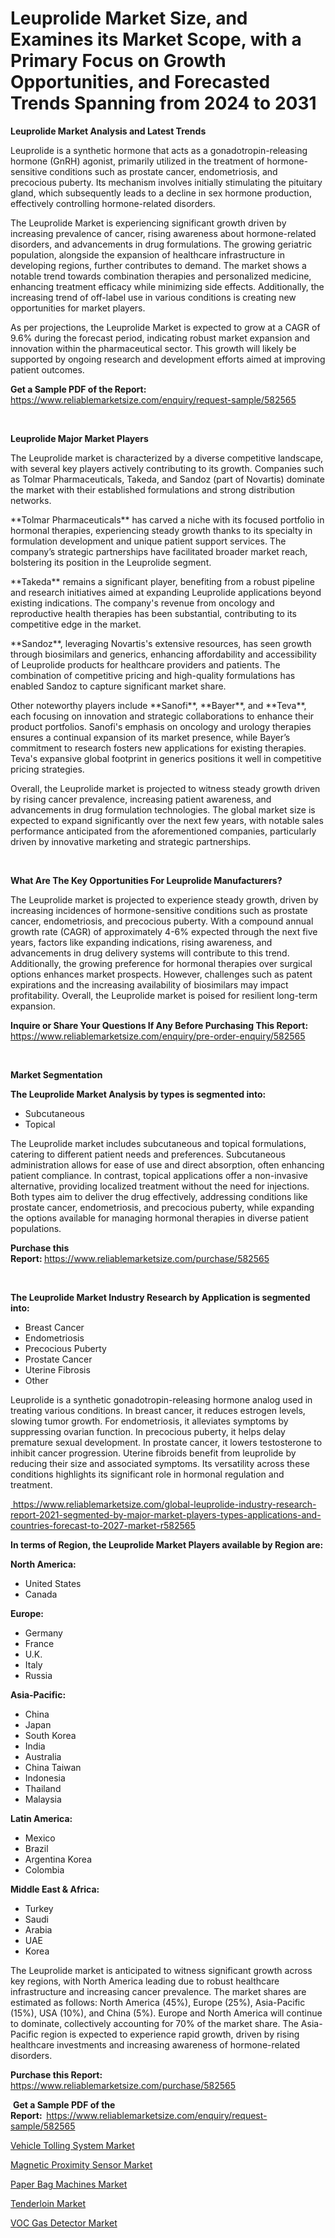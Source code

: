 <p><h1>Leuprolide Market Size, and Examines its Market Scope, with a Primary Focus on Growth Opportunities, and Forecasted Trends Spanning from 2024 to 2031</h1></p><p><strong>Leuprolide Market Analysis and Latest Trends</strong></p>
<p><p>Leuprolide is a synthetic hormone that acts as a gonadotropin-releasing hormone (GnRH) agonist, primarily utilized in the treatment of hormone-sensitive conditions such as prostate cancer, endometriosis, and precocious puberty. Its mechanism involves initially stimulating the pituitary gland, which subsequently leads to a decline in sex hormone production, effectively controlling hormone-related disorders.</p><p>The Leuprolide Market is experiencing significant growth driven by increasing prevalence of cancer, rising awareness about hormone-related disorders, and advancements in drug formulations. The growing geriatric population, alongside the expansion of healthcare infrastructure in developing regions, further contributes to demand. The market shows a notable trend towards combination therapies and personalized medicine, enhancing treatment efficacy while minimizing side effects. Additionally, the increasing trend of off-label use in various conditions is creating new opportunities for market players. </p><p>As per projections, the Leuprolide Market is expected to grow at a CAGR of 9.6% during the forecast period, indicating robust market expansion and innovation within the pharmaceutical sector. This growth will likely be supported by ongoing research and development efforts aimed at improving patient outcomes.</p></p>
<p><strong>Get a Sample PDF of the Report:&nbsp;</strong> <a href="https://www.reliablemarketsize.com/enquiry/request-sample/582565?utm_campaign=1422&utm_medium=2&utm_source=Github&utm_content=ia&utm_term=18102024&utm_id=leuprolide">https://www.reliablemarketsize.com/enquiry/request-sample/582565</a></p>
<p>&nbsp;</p>
<p><strong>Leuprolide Major Market Players</strong></p>
<p><p>The Leuprolide market is characterized by a diverse competitive landscape, with several key players actively contributing to its growth. Companies such as Tolmar Pharmaceuticals, Takeda, and Sandoz (part of Novartis) dominate the market with their established formulations and strong distribution networks.</p><p>**Tolmar Pharmaceuticals** has carved a niche with its focused portfolio in hormonal therapies, experiencing steady growth thanks to its specialty in formulation development and unique patient support services. The company’s strategic partnerships have facilitated broader market reach, bolstering its position in the Leuprolide segment.</p><p>**Takeda** remains a significant player, benefiting from a robust pipeline and research initiatives aimed at expanding Leuprolide applications beyond existing indications. The company's revenue from oncology and reproductive health therapies has been substantial, contributing to its competitive edge in the market.</p><p>**Sandoz**, leveraging Novartis's extensive resources, has seen growth through biosimilars and generics, enhancing affordability and accessibility of Leuprolide products for healthcare providers and patients. The combination of competitive pricing and high-quality formulations has enabled Sandoz to capture significant market share.</p><p>Other noteworthy players include **Sanofi**, **Bayer**, and **Teva**, each focusing on innovation and strategic collaborations to enhance their product portfolios. Sanofi's emphasis on oncology and urology therapies ensures a continual expansion of its market presence, while Bayer’s commitment to research fosters new applications for existing therapies. Teva's expansive global footprint in generics positions it well in competitive pricing strategies.</p><p>Overall, the Leuprolide market is projected to witness steady growth driven by rising cancer prevalence, increasing patient awareness, and advancements in drug formulation technologies. The global market size is expected to expand significantly over the next few years, with notable sales performance anticipated from the aforementioned companies, particularly driven by innovative marketing and strategic partnerships.</p></p>
<p>&nbsp;</p>
<p><strong>What Are The Key Opportunities For Leuprolide Manufacturers?</strong></p>
<p><p>The Leuprolide market is projected to experience steady growth, driven by increasing incidences of hormone-sensitive conditions such as prostate cancer, endometriosis, and precocious puberty. With a compound annual growth rate (CAGR) of approximately 4-6% expected through the next five years, factors like expanding indications, rising awareness, and advancements in drug delivery systems will contribute to this trend. Additionally, the growing preference for hormonal therapies over surgical options enhances market prospects. However, challenges such as patent expirations and the increasing availability of biosimilars may impact profitability. Overall, the Leuprolide market is poised for resilient long-term expansion.</p></p>
<p><strong>Inquire or Share Your Questions If Any Before Purchasing This Report:</strong> <a href="https://www.reliablemarketsize.com/enquiry/pre-order-enquiry/582565?utm_campaign=1422&utm_medium=2&utm_source=Github&utm_content=ia&utm_term=18102024&utm_id=leuprolide">https://www.reliablemarketsize.com/enquiry/pre-order-enquiry/582565</a></p>
<p>&nbsp;</p>
<p><strong>Market Segmentation</strong></p>
<p><strong>The Leuprolide Market Analysis by types is segmented into:</strong></p>
<p><ul><li>Subcutaneous</li><li>Topical</li></ul></p>
<p><p>The Leuprolide market includes subcutaneous and topical formulations, catering to different patient needs and preferences. Subcutaneous administration allows for ease of use and direct absorption, often enhancing patient compliance. In contrast, topical applications offer a non-invasive alternative, providing localized treatment without the need for injections. Both types aim to deliver the drug effectively, addressing conditions like prostate cancer, endometriosis, and precocious puberty, while expanding the options available for managing hormonal therapies in diverse patient populations.</p></p>
<p><strong>Purchase this Report:&nbsp;</strong><a href="https://www.reliablemarketsize.com/purchase/582565?utm_campaign=1422&utm_medium=2&utm_source=Github&utm_content=ia&utm_term=18102024&utm_id=leuprolide">https://www.reliablemarketsize.com/purchase/582565</a></p>
<p>&nbsp;</p>
<p><strong>The Leuprolide Market Industry Research by Application is segmented into:</strong></p>
<p><ul><li>Breast Cancer</li><li>Endometriosis</li><li>Precocious Puberty</li><li>Prostate Cancer</li><li>Uterine Fibrosis</li><li>Other</li></ul></p>
<p><p>Leuprolide is a synthetic gonadotropin-releasing hormone analog used in treating various conditions. In breast cancer, it reduces estrogen levels, slowing tumor growth. For endometriosis, it alleviates symptoms by suppressing ovarian function. In precocious puberty, it helps delay premature sexual development. In prostate cancer, it lowers testosterone to inhibit cancer progression. Uterine fibroids benefit from leuprolide by reducing their size and associated symptoms. Its versatility across these conditions highlights its significant role in hormonal regulation and treatment.</p></p>
<p><a href="https://www.reliablemarketsize.com/global-leuprolide-industry-research-report-2021-segmented-by-major-market-players-types-applications-and-countries-forecast-to-2027-market-r582565?utm_campaign=1422&utm_medium=2&utm_source=Github&utm_content=ia&utm_term=18102024&utm_id=leuprolide">&nbsp;https://www.reliablemarketsize.com/global-leuprolide-industry-research-report-2021-segmented-by-major-market-players-types-applications-and-countries-forecast-to-2027-market-r582565</a></p>
<p><strong>In terms of Region, the Leuprolide Market Players available by Region are:</strong></p>
<p>
    <p> <strong> North America: </strong>
        <ul>
            <li>United States</li>
            <li>Canada</li>
        </ul>
        </p> 
    <p> <strong> Europe: </strong>
        <ul>
            <li>Germany</li>
            <li>France</li>
            <li>U.K.</li>
            <li>Italy</li>
            <li>Russia</li>
        </ul>
        </p> 
    <p> <strong> Asia-Pacific: </strong>
        <ul>
            <li>China</li>
            <li>Japan</li>
            <li>South Korea</li>
            <li>India</li>
            <li>Australia</li>
            <li>China Taiwan</li>
            <li>Indonesia</li>
            <li>Thailand</li>
            <li>Malaysia</li>
        </ul>
        </p> 
    <p> <strong> Latin America: </strong>
        <ul>
            <li>Mexico</li>
            <li>Brazil</li>
            <li>Argentina Korea</li>
            <li>Colombia</li>
        </ul>
        </p> 
    <p> <strong> Middle East & Africa: </strong>
        <ul>
            <li>Turkey</li>
            <li>Saudi</li>
            <li>Arabia</li>
            <li>UAE</li>
            <li>Korea</li>
        </ul>
    </p>
    </p>
<p><p>The Leuprolide market is anticipated to witness significant growth across key regions, with North America leading due to robust healthcare infrastructure and increasing cancer prevalence. The market shares are estimated as follows: North America (45%), Europe (25%), Asia-Pacific (15%), USA (10%), and China (5%). Europe and North America will continue to dominate, collectively accounting for 70% of the market share. The Asia-Pacific region is expected to experience rapid growth, driven by rising healthcare investments and increasing awareness of hormone-related disorders.</p></p>
<p><strong>Purchase this Report: </strong><a href="https://www.reliablemarketsize.com/purchase/582565?utm_campaign=1422&utm_medium=2&utm_source=Github&utm_content=ia&utm_term=18102024&utm_id=leuprolide">https://www.reliablemarketsize.com/purchase/582565</a></p>
<p>&nbsp;<strong>Get a Sample PDF of the Report:&nbsp;&nbsp;</strong><a href="https://www.reliablemarketsize.com/enquiry/request-sample/582565?utm_campaign=1422&utm_medium=2&utm_source=Github&utm_content=ia&utm_term=18102024&utm_id=leuprolide">https://www.reliablemarketsize.com/enquiry/request-sample/582565</a></p>
<p><strong></strong></p>
<p><p><a href="https://github.com/dringals/Market-Research-Report-List-6/blob/main/vehicle-tolling-system-market.md?utm_campaign=1422&utm_medium=2&utm_source=Github&utm_content=ia&utm_term=18102024&utm_id=leuprolide">Vehicle Tolling System Market</a></p><p><a href="https://www.linkedin.com/pulse/analyzing-magnetic-proximity-sensor-market-dynamics-growth-drivers-ixjbf?utm_campaign=1422&utm_medium=2&utm_source=Github&utm_content=ia&utm_term=18102024&utm_id=leuprolide">Magnetic Proximity Sensor Market</a></p><p><a href="https://issuu.com/reportprime-2/docs/paper-bag-machines-market-size-2030_1570005444904f?utm_campaign=1422&utm_medium=2&utm_source=Github&utm_content=ia&utm_term=18102024&utm_id=leuprolide">Paper Bag Machines Market</a></p><p><a href="https://www.linkedin.com/pulse/tenderloin-market-overview-forecast-2024-2031-detailed-ymcze?utm_campaign=1422&utm_medium=2&utm_source=Github&utm_content=ia&utm_term=18102024&utm_id=leuprolide">Tenderloin Market</a></p><p><a href="https://issuu.com/reportprime-2/docs/voc-gas-detector-market-size-2030.p_85286327ce626f?utm_campaign=1422&utm_medium=2&utm_source=Github&utm_content=ia&utm_term=18102024&utm_id=leuprolide">VOC Gas Detector Market</a></p></p>